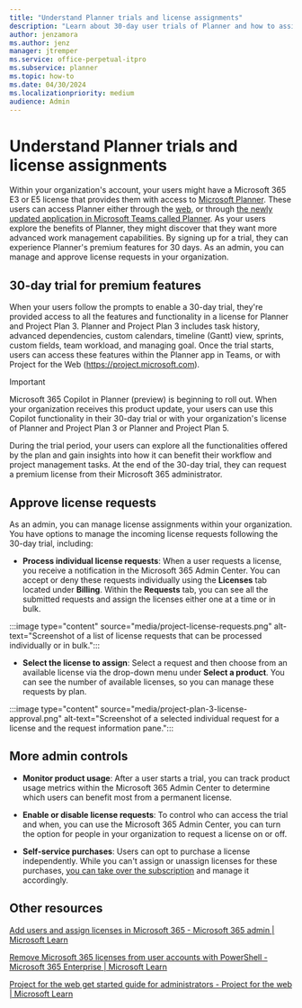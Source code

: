 ```yaml
---
title: "Understand Planner trials and license assignments"
description: "Learn about 30-day user trials of Planner and how to assign licenses."
author: jenzamora 
ms.author: jenz 
manager: jtremper
ms.service: office-perpetual-itpro
ms.subservice: planner
ms.topic: how-to 
ms.date: 04/30/2024
ms.localizationpriority: medium
audience: Admin
---
```


# Understand Planner trials and license assignments

Within your organization's account, your users might have a Microsoft 365 E3 or E5 license that provides them with access to [Microsoft Planner](https://www.microsoft.com/microsoft-365/business/task-management-software). These users can access Planner either through the [web](https://planner.cloud.microsoft), or through [the newly updated application in Microsoft Teams called Planner](https://teams.microsoft.com/l/app/com.microsoft.teamspace.tab.planner?source=app-details-dialog). As your users explore the benefits of Planner, they might discover that they want more advanced work management capabilities. By signing up for a trial, they can experience Planner's premium features for 30 days. As an admin, you can manage and approve license requests in your organization.

## 30-day trial for premium features

When your users follow the prompts to enable a 30-day trial, they're provided access to all the features and functionality in a license for Planner and Project Plan 3. Planner and Project Plan 3 includes task history, advanced dependencies, custom calendars, timeline (Gantt) view, sprints, custom fields, team workload, and managing goal. Once the trial starts, users can access these features within the Planner app in Teams, or with Project for the Web (https://project.microsoft.com).

> [!IMPORTANT]
> Microsoft 365 Copilot in Planner (preview) is beginning to roll out. When your organization receives this product update, your users can use this Copilot functionality in their 30-day trial or with your organization's license of Planner and Project Plan 3 or Planner and Project Plan 5.

During the trial period, your users can explore all the functionalities offered by the plan and gain insights into how it can benefit their workflow and project management tasks. At the end of the 30-day trial, they can request a premium license from their Microsoft 365 administrator.

## Approve license requests

As an admin, you can manage license assignments within your organization. You have options to manage the incoming license requests following the 30-day trial, including:

- **Process individual license requests**: When a user requests a license, you receive a notification in the Microsoft 365 Admin Center. You can accept or deny these requests individually using the **Licenses** tab located under **Billing**. Within the **Requests** tab, you can see all the submitted requests and assign the licenses either one at a time or in bulk.

:::image type="content" source="media/project-license-requests.png" alt-text="Screenshot of a list of license requests that can be processed individually or in bulk.":::

- **Select the license to assign**: Select a request and then choose from an available license via the drop-down menu under **Select a product**. You can see the number of available licenses, so you can manage these requests by plan.
  
:::image type="content" source="media/project-plan-3-license-approval.png" alt-text="Screenshot of a selected individual request for a license and the request information pane.":::

## More admin controls

- **Monitor product usage**: After a user starts a trial, you can track product usage metrics within the Microsoft 365 Admin Center to determine which users can benefit most from a permanent license.

- **Enable or disable license requests**: To control who can access the trial and when, you can use the Microsoft 365 Admin Center, you can turn the option for people in your organization to request a license on or off.

- **Self-service purchases**: Users can opt to purchase a license independently. While you can't assign or unassign licenses for these purchases, [you can take over the subscription](/microsoft-365/commerce/subscriptions/manage-self-service-purchases-admins?view=o365-worldwide#take-over-a-self-service-purchase-or-trial-subscription&preserve-view=true) and manage it accordingly.

## Other resources

[Add users and assign licenses in Microsoft 365 - Microsoft 365 admin | Microsoft Learn](/microsoft-365/admin/add-users/add-users)

[Remove Microsoft 365 licenses from user accounts with PowerShell - Microsoft 365 Enterprise | Microsoft Learn](/microsoft-365/enterprise/remove-licenses-from-user-accounts-with-microsoft-365-powershell)

[Project for the web get started guide for administrators - Project for the web | Microsoft Learn](/project-for-the-web/project-for-the-web-get-started-guide-for-admins)
